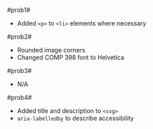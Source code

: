 #prob1#  
+ Added `<p>` to `<li>` elements where necessary  
  
#prob2#  
+ Rounded image corners  
+ Changed COMP 398 font to Helvetica  
  
#prob3#  
+ N/A  
  
#prob4#  
+ Added title and description to `<svg>`  
+ `aria-labelledby` to describe accessibility